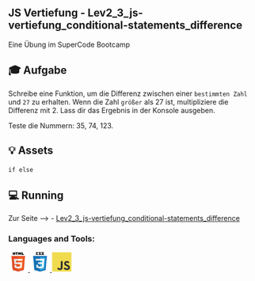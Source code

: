 ## JS Vertiefung - Lev2_3_js-vertiefung_conditional-statements_difference

Eine Übung im SuperCode Bootcamp

## 🎓 Aufgabe

Schreibe eine Funktion, um die Differenz zwischen einer `bestimmten Zahl` und `27` zu erhalten. Wenn die Zahl `größer` als 27 ist, multipliziere die Differenz mit 2. Lass dir das Ergebnis in der Konsole ausgeben.

Teste die Nummern: 35, 74, 123.

## 💡 Assets

`if else `

## 💻 Running

Zur Seite —> - [Lev2_3_js-vertiefung_conditional-statements_difference](https://mukkez.github.io/Bootcamp/tasks/Day_51/Lev2_3_js-vertiefung_conditional-statements_difference/)

<p align="left">
</p>

<h3 align="left">Languages and Tools:</h3>
<p align="left"> <a href="https://www.w3schools.com/html/" target="_blank" rel="noreferrer"> <img src="https://raw.githubusercontent.com/devicons/devicon/master/icons/html5/html5-original-wordmark.svg" alt="html5" width="40" height="40"/> </a>
<a href="https://www.w3schools.com/css/" target="_blank" rel="noreferrer"> <img src="https://raw.githubusercontent.com/devicons/devicon/master/icons/css3/css3-original-wordmark.svg" alt="css3" width="40" height="40"/> </a> 
<a href="https://www.w3schools.com/css/" target="_blank" rel="noreferrer"> <img src="https://raw.githubusercontent.com/devicons/devicon/master/icons/javascript/javascript-original.svg" alt="css3" width="40" height="40"/> </a> </p>
